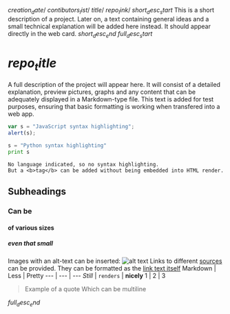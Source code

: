 $creation_date/$
$contibutors_list/$
$title/$
$repo_link/$
$short_desc_start$
This is a short description of a project. Later on, a text containing general ideas and a small technical explanation will be added here instead. It should appear directly in the web card.
$short_desc_end$
$full_desc_start$
# $repo_title$
A full description of the project will appear here. It will consist of a detailed explanation, preview pictures, graphs and any content that can be adequately displayed in a Markdown-type file. This text is added for test purposes, ensuring that basic formatting is working when transfered into a web app.
```javascript
var s = "JavaScript syntax highlighting";
alert(s);
```
```python
s = "Python syntax highlighting"
print s
```
```
No language indicated, so no syntax highlighting. 
But a <b>tag</b> can be added without being embedded into HTML render.
```
## Subheadings
### Can be
#### of various sizes
##### even that small
Images with an alt-text can be inserted:
![alt text](https://techcrunch.com/wp-content/uploads/2015/04/codecode.jpg?w=730 "That's an image with code")
Links to different [sources][w3c] can be provided. They can be formatted as the [link text itself]
Markdown | Less | Pretty
--- | --- | ---
*Still* | `renders` | **nicely**
1 | 2 | 3

> Example of a quote
> Which can be multiline

[w3c]: https://www.w3schools.com/sql/default.asp
[link text itself]: https://daringfireball.net/projects/markdown/
$full_desc_end$